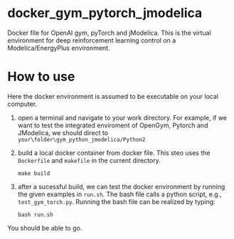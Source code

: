 # docker_gym_pytorch_jmodelica
Docker file for OpenAI gym, pyTorch and jModelica. This is the virtual environment for deep reinforcement learning control on a Modelica/EnergyPlus environment.

# How to use
Here the docker environment is assumed to be executable on your local computer.


1. open a terminal and navigate to your work directory. For example, if we want to test the integrated enviroment of OpenGym, Pytorch and JModelica, we should direct to `your\folder\gym_python_jmodelica/Python2`

2. build a local docker container from docker file. This steo uses the `Dockerfile` and `makefile` in the current directory.

      `make build`

3. after a sucessful build, we can test the docker environment by running the given examples in `run.sh`. The bash file calls a python script, e.g., `test_gym_torch.py`. Running the bash file can be realized by typing:

      `bash run.sh`

You should be able to go.


